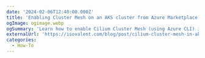 ```yaml
---
date: '2024-02-06T12:40:00.000Z'
title: 'Enabling Cluster Mesh on an AKS cluster from Azure Marketplace'
ogImage: ogimage.webp
ogSummary: 'Learn how to enable Cilium Cluster Mesh (using Azure CLI) in an AKS cluster (in Dynamic IP allocation mode) running Isovalent Enterprise for Cilium from Azure Marketplace'
externalUrl: 'https://isovalent.com/blog/post/cilium-cluster-mesh-in-aks/?utm_source=website-cilium&utm_medium=referral&utm_campaign=cilium-blog'
categories:
  - How-To
---
```

